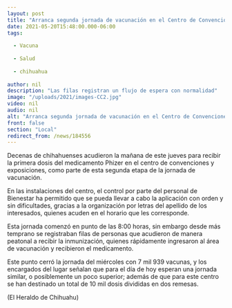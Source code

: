 ```yaml
---
layout: post
title: "Arranca segunda jornada de vacunación en el Centro de Convenciones"
date: 2021-05-20T15:48:00.000-06:00
tags:
  
  - Vacuna
  
  - Salud
  
  - chihuahua
  
author: nil
description: "Las filas registran un flujo de espera con normalidad"
image: "/uploads/2021/images-CC2.jpg"
video: nil
audio: nil
alt: "Arranca segunda jornada de vacunación en el Centro de Convenciones"
front: false
section: "Local"
redirect_from: /news/184556
---
```


Decenas de chihahuenses acudieron la mañana de este jueves para recibir la primera dosis del medicamento Phizer en el centro de convenciones y exposiciones, como parte de esta segunda etapa de la jornada de vacunación.

En las instalaciones del centro, el control por parte del personal de Bienestar ha permitido que se pueda llevar a cabo la aplicación con orden y sin dificultades, gracias a la organización por letras del apellido de los interesados, quienes acuden en el horario que les corresponde.

Esta jornada comenzó en punto de las 8:00 horas, sin embargo desde más temprano se registraban filas de personas que acudieron de manera peatonal a recibir la inmunización, quienes rápidamente ingresaron al área de vacunación y recibieron el medicamento.

Este punto cerró la jornada del miércoles con 7 mil 939 vacunas, y los encargados del lugar señalan que para el día de hoy esperan una jornada similar, o posiblemente un poco superior; además de que para este centro se han destinado un total de 10 mil dosis divididas en dos remesas.

(El Heraldo de Chihuahu)